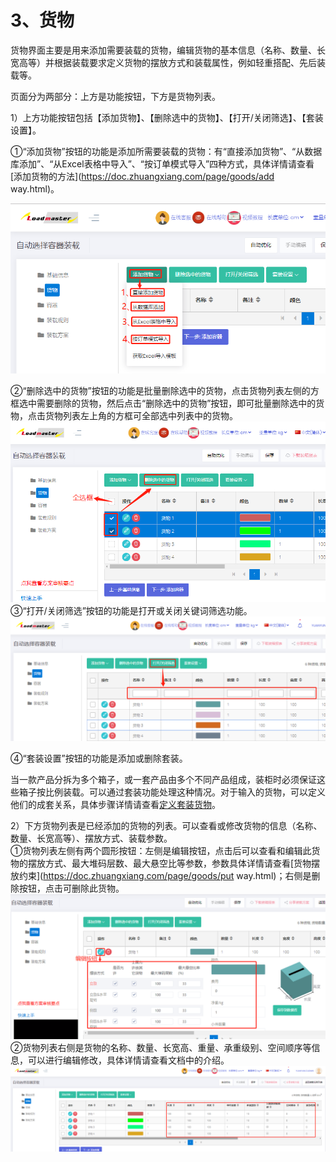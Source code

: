 # 3、货物

货物界面主要是用来添加需要装载的货物，编辑货物的基本信息（名称、数量、长宽高等）并根据装载要求定义货物的摆放方式和装载属性，例如轻重搭配、先后装载等。

页面分为两部分：上方是功能按钮，下方是货物列表。

1）上方功能按钮包括【添加货物】、【删除选中的货物】、【打开/关闭筛选】、【套装设置】。

①“添加货物”按钮的功能是添加所需要装载的货物：有“直接添加货物”、“从数据库添加”、“从Excel表格中导入”、“按订单模式导入”四种方式，具体详情请查看[添加货物的方法](https://doc.zhuangxiang.com/page/goods/add way.html)。

![](/assets/17C.png)

②“删除选中的货物”按钮的功能是批量删除选中的货物，点击货物列表左侧的方框选中需要删除的货物，然后点击“删除选中的货物”按钮，即可批量删除选中的货物，点击货物列表左上角的方框可全部选中列表中的货物。![](/assets/18A.png)③“打开/关闭筛选”按钮的功能是打开或关闭关键词筛选功能。![](/assets/19A.png)

④“套装设置”按钮的功能是添加或删除套装。

当一款产品分拆为多个箱子，或一套产品由多个不同产品组成，装柜时必须保证这些箱子按比例装载。可以通过套装功能处理这种情况。对于输入的货物，可以定义他们的成套关系，具体步骤详情请查看[定义套装货物](https://doc.zhuangxiang.com/work/cheng-tao-zhuang-zai.html)。

2）下方货物列表是已经添加的货物的列表。可以查看或修改货物的信息（名称、数量、长宽高等）、摆放方式、装载参数。  
①货物列表左侧有两个圆形按钮：左侧是编辑按钮，点击后可以查看和编辑此货物的摆放方式、最大堆码层数、最大悬空比等参数，参数具体详情请查看[货物摆放约束](https://doc.zhuangxiang.com/page/goods/put way.html)；右侧是删除按钮，点击可删除此货物。![](/assets/21A.png)②货物列表右侧是货物的名称、数量、长宽高、重量、承重级别、空间顺序等信息，可以进行编辑修改，具体详情请查看文档中的介绍。![](/assets/20A.png)

